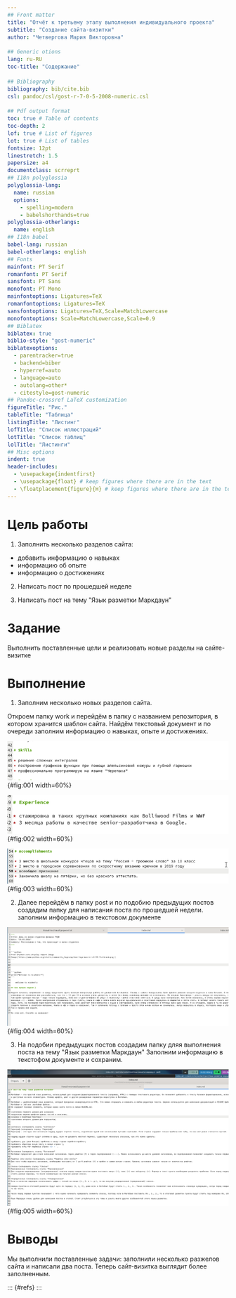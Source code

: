 ```yaml
---
## Front matter
title: "Отчёт к третьему этапу выполнения индивидуального проекта"
subtitle: "Создание сайта-визитки"
author: "Четвергова Мария Викторовна"

## Generic otions
lang: ru-RU
toc-title: "Содержание"

## Bibliography
bibliography: bib/cite.bib
csl: pandoc/csl/gost-r-7-0-5-2008-numeric.csl

## Pdf output format
toc: true # Table of contents
toc-depth: 2
lof: true # List of figures
lot: true # List of tables
fontsize: 12pt
linestretch: 1.5
papersize: a4
documentclass: scrreprt
## I18n polyglossia
polyglossia-lang:
  name: russian
  options:
	- spelling=modern
	- babelshorthands=true
polyglossia-otherlangs:
  name: english
## I18n babel
babel-lang: russian
babel-otherlangs: english
## Fonts
mainfont: PT Serif
romanfont: PT Serif
sansfont: PT Sans
monofont: PT Mono
mainfontoptions: Ligatures=TeX
romanfontoptions: Ligatures=TeX
sansfontoptions: Ligatures=TeX,Scale=MatchLowercase
monofontoptions: Scale=MatchLowercase,Scale=0.9
## Biblatex
biblatex: true
biblio-style: "gost-numeric"
biblatexoptions:
  - parentracker=true
  - backend=biber
  - hyperref=auto
  - language=auto
  - autolang=other*
  - citestyle=gost-numeric
## Pandoc-crossref LaTeX customization
figureTitle: "Рис."
tableTitle: "Таблица"
listingTitle: "Листинг"
lofTitle: "Список иллюстраций"
lotTitle: "Список таблиц"
lolTitle: "Листинги"
## Misc options
indent: true
header-includes:
  - \usepackage{indentfirst}
  - \usepackage{float} # keep figures where there are in the text
  - \floatplacement{figure}{H} # keep figures where there are in the text
---
```


# Цель работы

1. Заполнить несколько разделов сайта:
* добавить информацию о навыках
* информацию об опыте
* информацию о достижениях

2. Написать пост по прошедшей неделе

3. Написать пост на тему "Язык разметки Маркдаун" 


# Задание

Выполнить поставленные цели и реализовать новые разделы на сайте-визитке

# Выполнение

1. Заполним несколько новых разделов сайта.

Откроем папку work и перейдём в папку с названием репозитория, в котором хранится шаблон сайта.
Найдём текстовый документ и по очереди заполним информацию о навыках, опыте и достижениях.

![ Заполнение информации об умениях ](image/1.png){#fig:001 width=60%}

![ Заполнение информации об опыте ](image/2.png){#fig:002 width=60%}

![ Заполнение информации о достижениях ](image/3.png){#fig:003 width=60%}

2. Далее перейдём в папку post  и по подобию предыдущих постов создадим папку для написания поста по прошедшей недели.
заполним информацию в текстовом документе

![ Пост по прошедшей неделе ](image/4.png){#fig:004 width=60%}

3. На подобии предыдущих постов создадим папку дляя выполнения поста на тему "Язык разметки Маркдаун"
Заполним информацию в текстофом документе и сохраним.

![ пост на тему "Язык разметки Маркдаун" ](image/5.png){#fig:005 width=60%}



# Выводы

Мы выполнили поставленные задачи: заполнили несколько разжелов сайта и написали два поста.
Теперь сайт-визитка выглядит более заполненным.


::: {#refs}
:::
